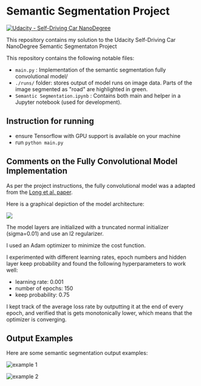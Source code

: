 # Semantic Segmentation Project
[![Udacity - Self-Driving Car NanoDegree](https://s3.amazonaws.com/udacity-sdc/github/shield-carnd.svg)](http://www.udacity.com/drive)

This repository contains my solution to the Udacity Self-Driving Car NanoDegree Semantic Segmentaton Project

This repository contains the following notable files:

* `main.py` : Implementation of the semantic segmentation fully convolutional model/
* `./runs/` folder: stores output of model runs on image data. Parts of the image segmented as "road" are highlighted in green.
* `Semantic Segmentation.ipynb` : Contains both main and helper in a Jupyter notebook (used for development).

## Instruction for running

* ensure Tensorflow with GPU support is available on your machine
* run `python main.py`

## Comments on the Fully Convolutional Model Implementation

As per the project instructions, the fully convolutional model was a adapted from the [Long et al. paper](https://www.cv-foundation.org/openaccess/content_cvpr_2015/papers/Long_Fully_Convolutional_Networks_2015_CVPR_paper.pdf).

Here is a graphical depiction of the model architecture:

<img src="https://www.dropbox.com/s/xqmpo26a31jry0p/model_architecture.png?dl=0">

The model layers are initialized with a truncated normal initializer (sigma=0.01) and use an l2 regularizer.

I used an Adam optimizer to minimize the cost function.

I experimented with different learning rates, epoch numbers and hidden layer keep probability and found the following hyperparameters to work well:

* learning rate: 0.001
* number of epochs: 150
* keep probability: 0.75

I kept track of the average loss rate by outputting it at the end of every epoch, and verified that is gets monotonically lower, which means that the optimizer is converging.

## Output Examples

Here are some semantic segmentation output examples:

![example 1](https://www.dropbox.com/s/b22gtl5dnl493h4/uu_000019.png?dl=0 "example 1")

![example 2](https://www.dropbox.com/s/5ca0qicwycdkj2e/uu_000085.png?dl=0e "example 2")
